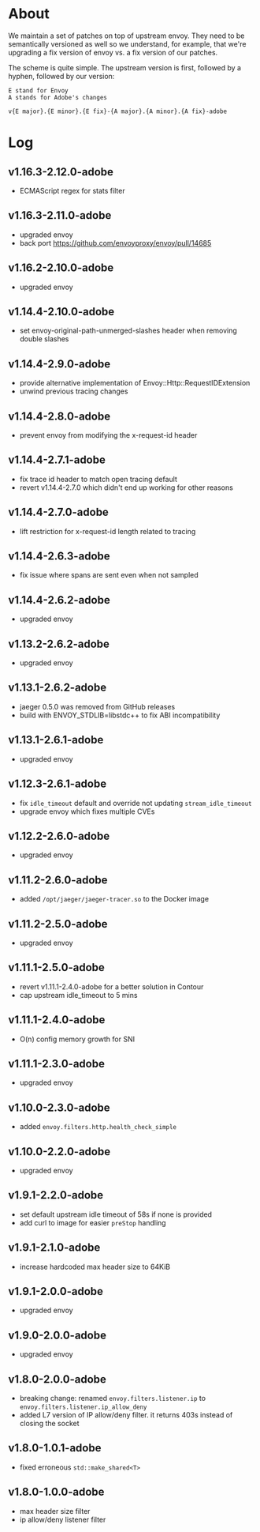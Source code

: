 # About

We maintain a set of patches on top of upstream envoy. They need to be
semantically versioned as well so we understand, for example, that we're
upgrading a fix version of envoy vs. a fix version of our patches.

The scheme is quite simple. The upstream version is first, followed by a hyphen,
followed by our version:

```
E stand for Envoy
A stands for Adobe's changes

v{E major}.{E minor}.{E fix}-{A major}.{A minor}.{A fix}-adobe
```

# Log

## v1.16.3-2.12.0-adobe

- ECMAScript regex for stats filter

## v1.16.3-2.11.0-adobe

- upgraded envoy
- back port https://github.com/envoyproxy/envoy/pull/14685

## v1.16.2-2.10.0-adobe

- upgraded envoy

## v1.14.4-2.10.0-adobe

- set envoy-original-path-unmerged-slashes header when removing double slashes

## v1.14.4-2.9.0-adobe

- provide alternative implementation of Envoy::Http::RequestIDExtension
- unwind previous tracing changes

## v1.14.4-2.8.0-adobe

- prevent envoy from modifying the x-request-id header

## v1.14.4-2.7.1-adobe

- fix trace id header to match open tracing default
- revert v1.14.4-2.7.0 which didn't end up working for other reasons

## v1.14.4-2.7.0-adobe

- lift restriction for x-request-id length related to tracing

## v1.14.4-2.6.3-adobe

- fix issue where spans are sent even when not sampled

## v1.14.4-2.6.2-adobe

- upgraded envoy

## v1.13.2-2.6.2-adobe

- upgraded envoy

## v1.13.1-2.6.2-adobe

- jaeger 0.5.0 was removed from GitHub releases
- build with ENVOY_STDLIB=libstdc++ to fix ABI incompatibility

## v1.13.1-2.6.1-adobe

- upgraded envoy

## v1.12.3-2.6.1-adobe

- fix `idle_timeout` default and override not updating `stream_idle_timeout`
- upgrade envoy which fixes multiple CVEs

## v1.12.2-2.6.0-adobe

- upgraded envoy

## v1.11.2-2.6.0-adobe

- added `/opt/jaeger/jaeger-tracer.so` to the Docker image

## v1.11.2-2.5.0-adobe

- upgraded envoy

## v1.11.1-2.5.0-adobe

- revert v1.11.1-2.4.0-adobe for a better solution in Contour
- cap upstream idle_timeout to 5 mins

## v1.11.1-2.4.0-adobe

- O(n) config memory growth for SNI

## v1.11.1-2.3.0-adobe

- upgraded envoy

## v1.10.0-2.3.0-adobe

- added `envoy.filters.http.health_check_simple`

## v1.10.0-2.2.0-adobe

- upgraded envoy

## v1.9.1-2.2.0-adobe

- set default upstream idle timeout of 58s if none is provided
- add curl to image for easier `preStop` handling

## v1.9.1-2.1.0-adobe

- increase hardcoded max header size to 64KiB

## v1.9.1-2.0.0-adobe

- upgraded envoy

## v1.9.0-2.0.0-adobe

- upgraded envoy

## v1.8.0-2.0.0-adobe

- breaking change: renamed `envoy.filters.listener.ip` to `envoy.filters.listener.ip_allow_deny`
- added L7 version of IP allow/deny filter. it returns 403s instead of closing the socket

## v1.8.0-1.0.1-adobe

- fixed erroneous `std::make_shared<T>`

## v1.8.0-1.0.0-adobe

- max header size filter
- ip allow/deny listener filter
